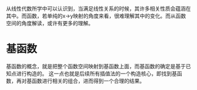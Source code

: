 从线性代数所学中可以认识到，当满足线性关系的时候，其许多相关性质会蕴涵在其中。而函数，若单纯的x->y映射的角度来看，很难理解其中的变化。而从函数空间的角度解读，或许有更多的理解。

# 基函数

基函数的概念，就是把整个函数空间映射到基函数上面，而基函数的确定是基于已知点进行构造的。
这一点也就是后续所有插值法的一个构造核心，即找到基函数，再对基函数进行相关的组合，进而得到一个合理的结果。